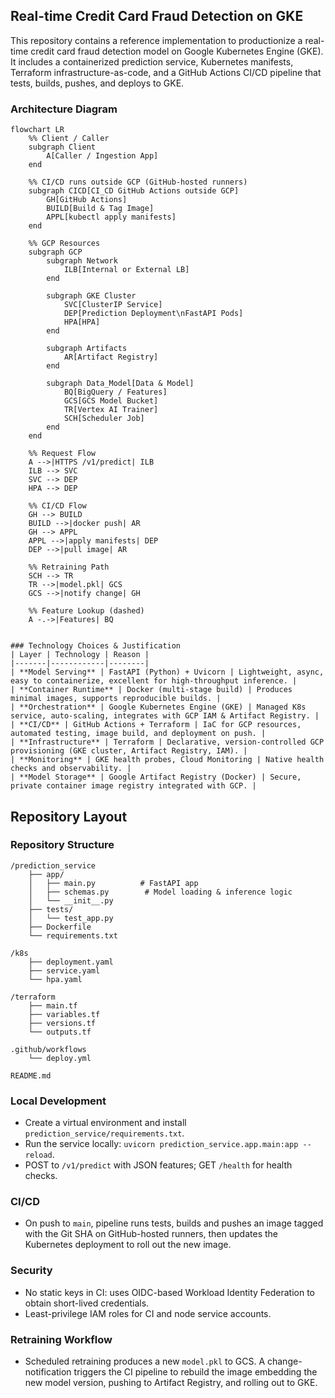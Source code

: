 ## Real-time Credit Card Fraud Detection on GKE

This repository contains a reference implementation to productionize a real-time credit card fraud detection model on Google Kubernetes Engine (GKE). It includes a containerized prediction service, Kubernetes manifests, Terraform infrastructure-as-code, and a GitHub Actions CI/CD pipeline that tests, builds, pushes, and deploys to GKE.

### Architecture Diagram

```mermaid
flowchart LR
    %% Client / Caller
    subgraph Client
        A[Caller / Ingestion App]
    end

    %% CI/CD runs outside GCP (GitHub-hosted runners)
    subgraph CICD[CI_CD GitHub Actions outside GCP]
        GH[GitHub Actions]
        BUILD[Build & Tag Image]
        APPL[kubectl apply manifests]
    end

    %% GCP Resources
    subgraph GCP
        subgraph Network
            ILB[Internal or External LB]
        end

        subgraph GKE Cluster
            SVC[ClusterIP Service]
            DEP[Prediction Deployment\nFastAPI Pods]
            HPA[HPA]
        end

        subgraph Artifacts
            AR[Artifact Registry]
        end

        subgraph Data_Model[Data & Model]
            BQ[BigQuery / Features]
            GCS[GCS Model Bucket]
            TR[Vertex AI Trainer]
            SCH[Scheduler Job]
        end
    end

    %% Request Flow
    A -->|HTTPS /v1/predict| ILB
    ILB --> SVC
    SVC --> DEP
    HPA --> DEP

    %% CI/CD Flow
    GH --> BUILD
    BUILD -->|docker push| AR
    GH --> APPL
    APPL -->|apply manifests| DEP
    DEP -->|pull image| AR

    %% Retraining Path
    SCH --> TR
    TR -->|model.pkl| GCS
    GCS -->|notify change| GH

    %% Feature Lookup (dashed)
    A -.->|Features| BQ
```
```

### Technology Choices & Justification
| Layer | Technology | Reason |
|-------|------------|--------|
| **Model Serving** | FastAPI (Python) + Uvicorn | Lightweight, async, easy to containerize, excellent for high‑throughput inference. |
| **Container Runtime** | Docker (multi‑stage build) | Produces minimal images, supports reproducible builds. |
| **Orchestration** | Google Kubernetes Engine (GKE) | Managed K8s service, auto‑scaling, integrates with GCP IAM & Artifact Registry. |
| **CI/CD** | GitHub Actions + Terraform | IaC for GCP resources, automated testing, image build, and deployment on push. |
| **Infrastructure** | Terraform | Declarative, version‑controlled GCP provisioning (GKE cluster, Artifact Registry, IAM). |
| **Monitoring** | GKE health probes, Cloud Monitoring | Native health checks and observability. |
| **Model Storage** | Google Artifact Registry (Docker) | Secure, private container image registry integrated with GCP. |
```

## Repository Layout

### Repository Structure
```
/prediction_service
    ├── app/
    │   ├── main.py          # FastAPI app
    │   ├── schemas.py        # Model loading & inference logic
    │   └── __init__.py
    ├── tests/
    │   └── test_app.py
    ├── Dockerfile
    └── requirements.txt

/k8s
    ├── deployment.yaml
    ├── service.yaml
    └── hpa.yaml
      
/terraform
    ├── main.tf
    ├── variables.tf
    ├── versions.tf
    └── outputs.tf

.github/workflows
    └── deploy.yml

README.md
```

### Local Development

- Create a virtual environment and install `prediction_service/requirements.txt`.
- Run the service locally: `uvicorn prediction_service.app.main:app --reload`.
- POST to `/v1/predict` with JSON features; GET `/health` for health checks.

### CI/CD

- On push to `main`, pipeline runs tests, builds and pushes an image tagged with the Git SHA on GitHub-hosted runners, then updates the Kubernetes deployment to roll out the new image.

### Security

- No static keys in CI: uses OIDC-based Workload Identity Federation to obtain short-lived credentials.
- Least-privilege IAM roles for CI and node service accounts.

### Retraining Workflow

- Scheduled retraining produces a new `model.pkl` to GCS. A change-notification triggers the CI pipeline to rebuild the image embedding the new model version, pushing to Artifact Registry, and rolling out to GKE.
